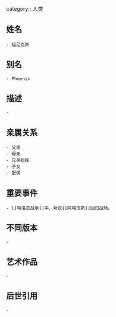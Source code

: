 category:: 人类
## 姓名
	- 福尼克斯
## 别名
	- Phoenix
## 描述
	-
## 亲属关系
	- 父亲
	- 母亲
	- 兄弟姐妹
	- 子女
	- 配偶
## 重要事件
	- [[特洛亚战争]]中，劝说[[阿喀琉斯]]回归战场。
## 不同版本
	-
## 艺术作品
	-
## 后世引用
	-
